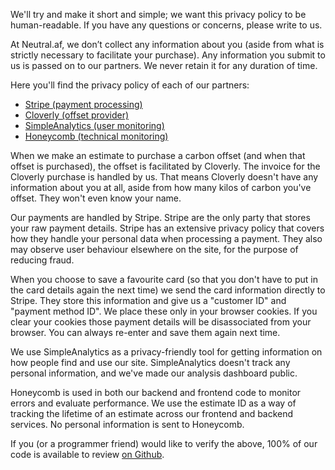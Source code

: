 
We'll try and make it short and simple; we want this privacy policy to be human-readable. If you have any questions or concerns, please write to us.

At Neutral.af, we don’t collect any information about you (aside from what is strictly necessary to facilitate your purchase). Any information you submit to us is passed on to our partners. We never retain it for any duration of time.

Here you'll find the privacy policy of each of our partners:

- [Stripe (payment processing)](https://stripe.com/privacy)
- [Cloverly (offset provider)](https://cloverly.com/privacy-policy)
- [SimpleAnalytics (user monitoring)](https://simpleanalytics.com/privacy)
- [Honeycomb (technical monitoring)](https://www.honeycomb.io/privacy/)

When we make an estimate to purchase a carbon offset (and when that offset is purchased), the offset is facilitated by Cloverly. The invoice for the Cloverly purchase is handled by us. That means Cloverly doesn't have any information about you at all, aside from how many kilos of carbon you've offset. They won't even know your name.

Our payments are handled by Stripe. Stripe are the only party that stores your raw payment details. Stripe has an extensive privacy policy that covers how they handle your personal data when processing a payment. They also may observe user behaviour elsewhere on the site, for the purpose of reducing fraud.

When you choose to save a favourite card (so that you don't have to put in the card details again the next time) we send the card information directly to Stripe. They store this information and give us a "customer ID" and "payment method ID". We place these only in your browser cookies. If you clear your cookies those payment details will be disassociated from your browser. You can always re-enter and save them again next time.

We use SimpleAnalytics as a privacy-friendly tool for getting information on how people find and use our site. SimpleAnalytics doesn't track any personal information, and we've made our analysis dashboard public.

Honeycomb is used in both our backend and frontend code to monitor errors and evaluate performance. We use the estimate ID as a way of tracking the lifetime of an estimate across our frontend and backend services. No personal information is sent to Honeycomb.

If you (or a programmer friend) would like to verify the above, 100% of our code is available to review [on Github](https://www.github.com/neutral-af).

